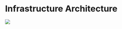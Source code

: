 # Infrastructure Architecture

![](https://raw.githubusercontent.com/jdcloudcom/en/Monitoring/image/Cloud-Monitor/Introduction/Operation-Guide/Architecture.png)
